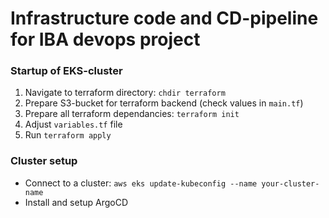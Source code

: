# Infrastructure code and CD-pipeline for IBA devops project

### Startup of EKS-cluster

1. Navigate to terraform directory: `chdir terraform`
1. Prepare S3-bucket for terraform backend (check values in `main.tf`)
2. Prepare all terraform dependancies: `terraform init`
3. Adjust `variables.tf` file
4. Run `terraform apply`

### Cluster setup

- Connect to a cluster: `aws eks update-kubeconfig --name your-cluster-name`
- Install and setup ArgoCD
